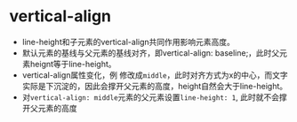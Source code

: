 # vertical-align
* line-height和子元素的vertical-align共同作用影响元素高度。
* 默认元素的基线与父元素的基线对齐，即vertical-align: baseline;，此时父元素heignt等于line-height。
* vertical-align属性变化，例 修改成`middle`，此时对齐方式为x的中心，而文字实际是下沉淀的，因此会撑开父元素的高度，height自然会大于line-height。
* 对`vertical-align: middle`元素的父元素设置`line-height: 1`, 此时就不会撑开父元素的高度
